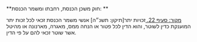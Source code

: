 **חוק משכן הכנסת, רחבתו ומשמר הכנסת: **

[מקור: סעיף 22. ](https://he.wikisource.org/wiki/חוק_משכן_הכנסת,_רחבתו_ומשמר_הכנסת#סעיף_22)
זכויות יתר[תיקון: תשנ״ה]
אנשי משמר הכנסת זכאי לכל זכות יתר המוענקת כדין לשוטר, והוא הדין לכל פטור או הנחה ממס, מאגרה, מארנונה או מהיטל אשר שוטר זכאי להם על פי הדין.